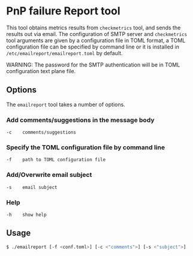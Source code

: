 # PnP failure Report tool

This tool obtains metrics results from `checkmetrics` tool, and sends
the results out via email.
The configuration of SMTP server and `checkmetrics` tool arguments are
given by a configuration file in TOML format, a TOML configuration
file can be specified by command line or it is installed in
`/etc/emailreport/emailreport.toml` by default.

WARNING: The password for the SMTP authentication will be in TOML
configuration text plane file.

## Options
The `emailreport` tool takes a number of options.

### Add comments/suggestions in the message body
```
-c    comments/suggestions
```

### Specify the TOML configuration file by command line
```
-f    path to TOML configuration file
```

### Add/Overwrite email subject
```
-s    email subject
```

### Help
```
-h    show help
```

## Usage
```bash
$ ./emailreport [-f <conf.toml>] [-c <"comments">] [-s <"subject">]
```
